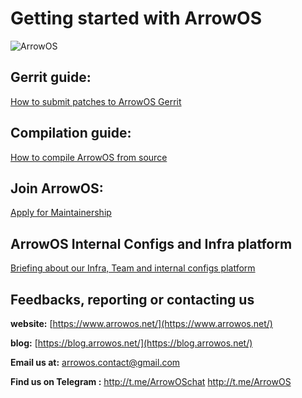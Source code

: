 

# Getting started with ArrowOS

![ArrowOS](https://github.com/ArrowOS/getting_started/blob/master/misc/logo.png?raw=true)

## Gerrit guide:
[How to submit patches to ArrowOS Gerrit](https://blog.arrowos.net/how-to-submit-patches-to-arrowos-gerrit/)

## Compilation guide:
[How to compile ArrowOS from source](https://blog.arrowos.net/compilation-guide/)

## Join ArrowOS:
[Apply for Maintainership](https://blog.arrowos.net/apply-for-maintainership/)

## ArrowOS Internal Configs and Infra platform
[Briefing about our Infra, Team and internal configs platform](https://blog.arrowos.net/briefing-about-our-infra-team-and-internal-configs-platform/)
## Feedbacks, reporting or contacting us

**website:** [https://www.arrowos.net/](https://www.arrowos.net/)

**blog:** [https://blog.arrowos.net/](https://blog.arrowos.net/)

**Email us at:** [arrowos.contact@gmail.com](arrowos.contact@gmail.com)

**Find us on Telegram :**
http://t.me/ArrowOSchat
http://t.me/ArrowOS


